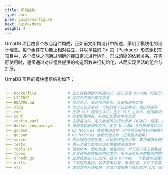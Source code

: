 ```yaml
---
title: 项目结构
type: docs
prev: guide/configure
next: guide/data
weight: 4
---
```


UrnaDB 项目由多个核心组件构成，正如前文架构设计中所述，采用了模块化的设计理念。每个组件在功能上相对独立，并以单独的 Go 包（Package）形式组织在项目中，各个模块之间通过明确的接口定义进行协作，形成清晰的依赖关系。在实际使用时，通常通过对应组件提供的构造函数进行初始化，从而实现灵活的组合与扩展。

UrnaDB 项目的模块组织结构如下：


```yaml
.
├── Dockerfile              # 定义容器镜像的构建方式（用于部署 UrnaDB 的运行环境）
├── LICENSE                 # 项目的开源许可证信息
├── README.md               # 项目简介、安装使用说明、贡献指南等文档
├── clog                    # 自定义日志系统，可能封装了日志格式、输出等级等
├── cmd                     # 应用 CLI 程序的入口，定义 CLI 主命令、程序解析参数初始化
├── conf                    # 存放配置模板、初始化配置文件等资源
├── config.yaml             # 主配置文件，定义数据库的行为参数（如端口、路径、选项等）
├── docker-compose.yml      # 多服务容器编排文件，定义 UrnaDB 与依赖服务的运行方式
├── go.mod                  # Go Modules 依赖描述文件（声明项目模块名和依赖包）
├── go.sum                  # Go Modules 依赖校验文件（记录版本哈希）
├── server                  # 核心服务逻辑实现，比如网络服务监听、事物请求处理器
├── tests                   # 单元测试与集成测试所需要的资源文件
├── tools.sh                # 辅助脚本，例如构建、性能测试、单元测试等工具集合
├── types                   # 定义通用的数据结构和类型，用于业务程序数据结构的抽象
├── urnadb.go               # 应用程序主入口文件，启动 UrnaDB 一个数据库进程实例
├── utils                   # 工具函数集合，如字符串处理、错误封装、文件工具等
└── vfs                     # 虚拟文件系统模块，存储引擎抽象了底层文件 I/O 操作
```